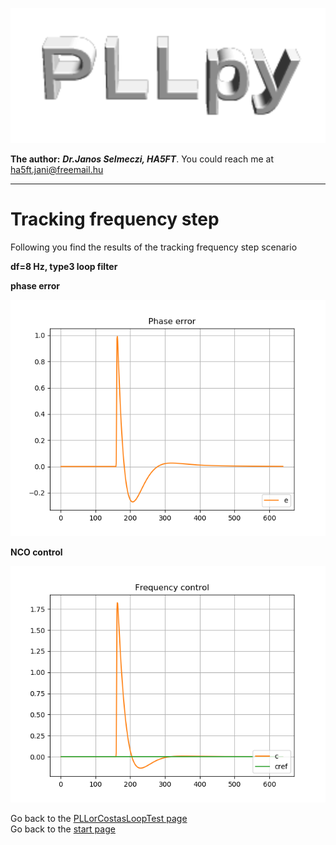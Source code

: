 ![pllpy logo](images/pllpy_logo.svg  "pllpy")

**The author:** ***Dr.Janos Selmeczi, HA5FT***. You could reach me at <ha5ft.jani@freemail.hu>
***
# Tracking frequency step

Following you find the results of the tracking frequency step scenario

**df=8 Hz, type3 loop filter**

**phase error**

![f step phase](results/pll_dteta1_df0_fsw0.025_Asw0_BL4_type3_phase_error.png  "f step phase")

**NCO control**

![f step control](results/pll_dteta1_df0_fsw0.025_Asw0_BL4_type3_NCO_control.png  "f step control")

Go back to the [PLLorCostasLoopTest page](test_PLLorCostasLoopTest.md)\
Go back to the [start page](../README.md)
